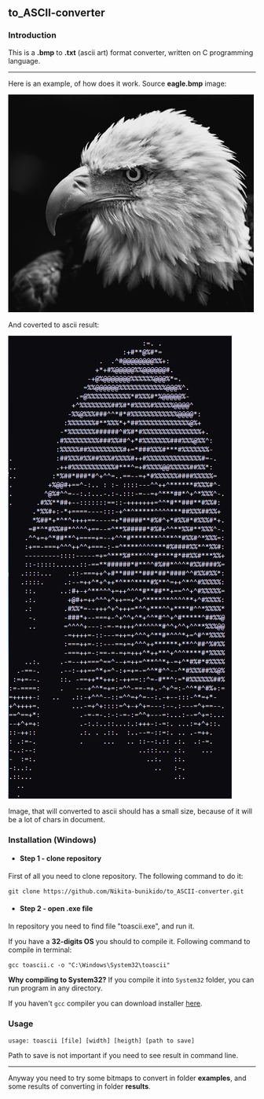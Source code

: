## to_ASCII-converter

### Introduction
This is a **.bmp** to **.txt** (ascii art) format converter, written on C programming language. 

---

Here is an example, of how does it work.
Source **eagle.bmp** image:

![Alt text](_readme/eagle.jpg "Optional title")

And coverted to ascii result:

![Alt text](_readme/ascii.png "Optional title")

Image, that will converted to ascii should
has a small size, because of it will be a lot of chars in document.

### Installation (Windows)

- #### Step 1 - clone repository
First of all you need to clone repository. The following command to do it:

    git clone https://github.com/Nikita-bunikido/to_ASCII-converter.git

- #### Step 2 - open .exe file
In repository you need to find file "toascii.exe",  and run it.

If you have a **32-digits OS** you should to
compile it. Following command to compile in
terminal:

    gcc toascii.c -o "C:\Windows\System32\toascii"

**Why compiling to System32?**
If you compile it into ```System32``` folder, you can run program in any directory.

If you haven't ```gcc``` compiler you can download installer [here](http://www.equation.com/servlet/equation.cmd?fa=fortran).

### Usage
```
usage: toascii [file] [width] [heigth] [path to save]
```

Path to save is not important if you need
to see result in command line.

---

Anyway you need to try some bitmaps
to convert in folder **examples**, and some results
of converting in folder **results**.